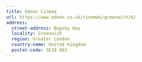 ```yaml
---
title: Odeon Cinema
url: https://www.odeon.co.uk/cinemas/greenwich/6/
address:
  street-address: Bugsby Way
  locality: Greenwich
  region: Greater London
  country-name: United Kingdom
  postal-code: SE10 0QJ
---
```

